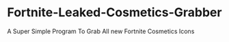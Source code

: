 # Fortnite-Leaked-Cosmetics-Grabber
A Super Simple Program To Grab All new Fortnite Cosmetics Icons

